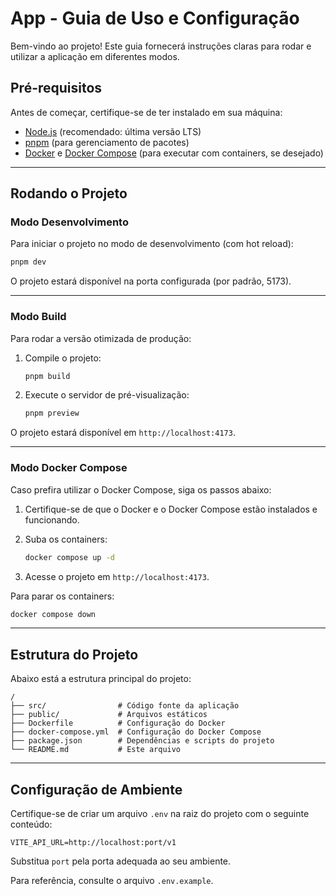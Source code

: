 # App - Guia de Uso e Configuração

Bem-vindo ao projeto! Este guia fornecerá instruções claras para rodar e utilizar a aplicação em diferentes modos.

## Pré-requisitos

Antes de começar, certifique-se de ter instalado em sua máquina:

- [Node.js](https://nodejs.org) (recomendado: última versão LTS)
- [pnpm](https://pnpm.io/installation) (para gerenciamento de pacotes)
- [Docker](https://www.docker.com) e [Docker Compose](https://docs.docker.com/compose/) (para executar com containers, se desejado)

---

## Rodando o Projeto

### Modo Desenvolvimento

Para iniciar o projeto no modo de desenvolvimento (com hot reload):

```bash
pnpm dev
```

O projeto estará disponível na porta configurada (por padrão, 5173).

---

### Modo Build

Para rodar a versão otimizada de produção:

1. Compile o projeto:

   ```bash
   pnpm build
   ```

2. Execute o servidor de pré-visualização:

   ```bash
   pnpm preview
   ```

O projeto estará disponível em `http://localhost:4173`.

---

### Modo Docker Compose

Caso prefira utilizar o Docker Compose, siga os passos abaixo:

1. Certifique-se de que o Docker e o Docker Compose estão instalados e funcionando.
2. Suba os containers:

   ```bash
   docker compose up -d
   ```

3. Acesse o projeto em `http://localhost:4173`.

Para parar os containers:

```bash
docker compose down
```

---

## Estrutura do Projeto

Abaixo está a estrutura principal do projeto:

```
/
├── src/                # Código fonte da aplicação
├── public/             # Arquivos estáticos
├── Dockerfile          # Configuração do Docker
├── docker-compose.yml  # Configuração do Docker Compose
├── package.json        # Dependências e scripts do projeto
└── README.md           # Este arquivo
```

---

## Configuração de Ambiente

Certifique-se de criar um arquivo `.env` na raiz do projeto com o seguinte conteúdo:

```
VITE_API_URL=http://localhost:port/v1
```

Substitua `port` pela porta adequada ao seu ambiente.

Para referência, consulte o arquivo `.env.example`.
